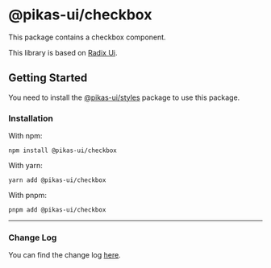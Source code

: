 # @pikas-ui/checkbox

This package contains a checkbox component.

This library is based on [Radix Ui](https://www.radix-ui.com/).

## Getting Started

You need to install the [@pikas-ui/styles](../styles/README.md) package to use this package.

### Installation

With npm:

```
npm install @pikas-ui/checkbox
```

With yarn:

```
yarn add @pikas-ui/checkbox
```

With pnpm:

```
pnpm add @pikas-ui/checkbox
```

---

### Change Log
You can find the change log [here](CHANGELOG.md).
